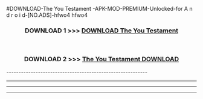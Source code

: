 #DOWNLOAD-The You Testament -APK-MOD-PREMIUM-Unlocked-for A n d r o i d-[NO.ADS]-hfwo4 hfwo4 



<div align="center">

<h3>DOWNLOAD 1 >>> <a href="https://getmod2.web.app/?judul=The You Testament ">DOWNLOAD The You Testament </a></h3><br>

<h3>DOWNLOAD 2 >>> <a href="https://getmod2.web.app/?judul=The You Testament ">The You Testament  DOWNLOAD </a></h3>

</div>
----------------------------------------------------------

----------------------------------------------------------

----------------------------------------------------------

----------------------------------------------------------



